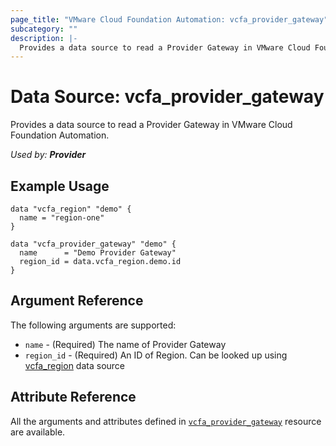 ```yaml
---
page_title: "VMware Cloud Foundation Automation: vcfa_provider_gateway"
subcategory: ""
description: |-
  Provides a data source to read a Provider Gateway in VMware Cloud Foundation Automation.
---
```


# Data Source: vcfa_provider_gateway

Provides a data source to read a Provider Gateway in VMware Cloud Foundation Automation.

_Used by: **Provider**_

## Example Usage

```hcl
data "vcfa_region" "demo" {
  name = "region-one"
}

data "vcfa_provider_gateway" "demo" {
  name      = "Demo Provider Gateway"
  region_id = data.vcfa_region.demo.id
}
```

## Argument Reference

The following arguments are supported:

- `name` - (Required) The name of Provider Gateway
- `region_id` - (Required) An ID of Region. Can be looked up using
  [vcfa_region](/providers/vmware/vcfa/latest/docs/data-sources/region) data source

## Attribute Reference

All the arguments and attributes defined in
[`vcfa_provider_gateway`](/providers/vmware/vcfa/latest/docs/resources/provider_gateway)
resource are available.
